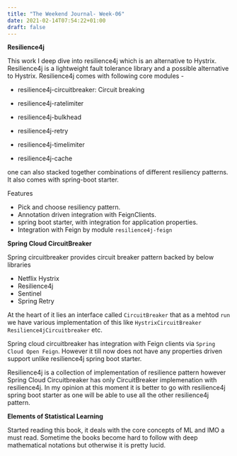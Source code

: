 ```yaml
---
title: "The Weekend Journal- Week-06"
date: 2021-02-14T07:54:22+01:00
draft: false
---
```


**Resilience4j**

This work I deep dive into resilience4j which is an alternative to Hystrix.
Resilience4j is a lightweight fault tolerance library and a possible alternative to Hystrix.
Resilience4j comes with following core modules - 

- resilience4j-circuitbreaker: Circuit breaking

- resilience4j-ratelimiter

- resilience4j-bulkhead

- resilience4j-retry

- resilience4j-timelimiter

- resilience4j-cache

one can also stacked together combinations of different resiliency patterns. It also comes with spring-boot starter.

Features

- Pick and choose resiliency pattern.
- Annotation driven integration with FeignClients.
- spring boot starter, with integration for application properties.
- Integration with Feign by module `resilience4j-feign`

**Spring Cloud CircuitBreaker**

Spring circuitbreaker provides circuit breaker pattern backed by below libraries

- Netflix Hystrix
- Resilience4j
- Sentinel
- Spring Retry

At the heart of it lies an interface called `CircuitBreaker` that as a mehtod `run` we have various implementation of this like `HystrixCircuitBreaker` `Resilience4jCircuitbreaker` etc.

Spring cloud circuitbreaker has integration with Feign clients via `Spring Cloud Open Feign`. However it till now does not have any properties driven support unlike resilience4j spring boot starter.

Resilience4j is a collection of implementation of resilience pattern however Spring Cloud Circuitbreaker has only CircuitBreaker implemenation with resilience4j. 
In my opinion at this moment it is better to go with resilience4j spring boot starter as one will be able to use all the other resilience4j pattern.

**Elements of Statistical Learning**

Started reading this book, it deals with the core concepts of ML and IMO a must read. Sometime the books become hard to follow with deep mathematical notations but otherwise it is pretty lucid. 






